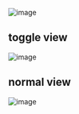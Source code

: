 ![image](https://github.com/user-attachments/assets/7b46c289-04be-4b94-ac11-98e3c6050138)

## toggle view
![image](https://github.com/user-attachments/assets/f7d9d4ca-9ad6-41fc-9658-3cf2e7887208)

## normal view

![image](https://github.com/user-attachments/assets/a92308c0-b875-4635-9e65-8d250b9452ee)

